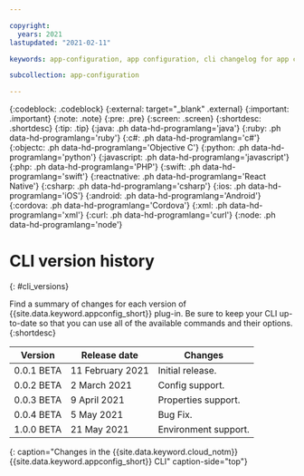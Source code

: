 ```yaml
---

copyright:
  years: 2021
lastupdated: "2021-02-11"

keywords: app-configuration, app configuration, cli changelog for app configuration, cli version for app configuration, changelog for cli in app configuration, cli history for app configuration

subcollection: app-configuration

---
```


{:codeblock: .codeblock}
{:external: target="_blank" .external}
{:important: .important}
{:note: .note}
{:pre: .pre}
{:screen: .screen}
{:shortdesc: .shortdesc}
{:tip: .tip}
{:java: .ph data-hd-programlang='java'}
{:ruby: .ph data-hd-programlang='ruby'}
{:c#: .ph data-hd-programlang='c#'}
{:objectc: .ph data-hd-programlang='Objective C'}
{:python: .ph data-hd-programlang='python'}
{:javascript: .ph data-hd-programlang='javascript'}
{:php: .ph data-hd-programlang='PHP'}
{:swift: .ph data-hd-programlang='swift'}
{:reactnative: .ph data-hd-programlang='React Native'}
{:csharp: .ph data-hd-programlang='csharp'}
{:ios: .ph data-hd-programlang='iOS'}
{:android: .ph data-hd-programlang='Android'}
{:cordova: .ph data-hd-programlang='Cordova'}
{:xml: .ph data-hd-programlang='xml'}
{:curl: .ph data-hd-programlang='curl'}
{:node: .ph data-hd-programlang='node'}

# CLI version history 
{: #cli_versions}

Find a summary of changes for each version of {{site.data.keyword.appconfig_short}} plug-in. Be sure to keep your CLI up-to-date so that you can use all of the available commands and their options.
{:shortdesc}

| Version    | Release date     | Changes                   |
| ---------- | ---------------- | ------------------------- |
| 0.0.1 BETA | 11 February 2021 | Initial release.          |
| 0.0.2 BETA | 2 March 2021     | Config support.           |
| 0.0.3 BETA | 9 April 2021     | Properties support.       |
| 0.0.4 BETA | 5 May 2021       | Bug Fix.                  |
| 1.0.0 BETA | 21 May 2021      | Environment support.      |
{: caption="Changes in the {{site.data.keyword.cloud_notm}} {{site.data.keyword.appconfig_short}} CLI" caption-side="top"} 
